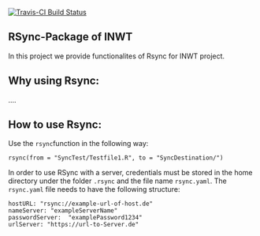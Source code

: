 [![Travis-CI Build Status](https://travis-ci.org//INWTlab/rsync.svg?branch=master)](https://travis-ci.org/INWTlab/rsync)


## RSync-Package of INWT

In this project we provide functionalites of Rsync for INWT project. 


## Why using Rsync:

....


## How to use Rsync:

Use the `rsync`function in the following way: 

```
rsync(from = "SyncTest/Testfile1.R", to = "SyncDestination/")
```

In order to use RSync with a server, credentials must be stored in the home directory under the folder `.rsync` and the file name `rsync.yaml`.
The `rsync.yaml` file needs to have the following structure:

```
hostURL: "rsync://example-url-of-host.de"
nameServer: "exampleServerName"
passwordServer:  "examplePassword1234"
urlServer: "https://url-to-Server.de"
```








